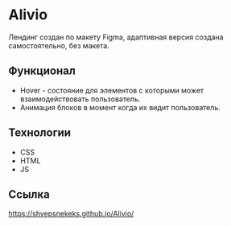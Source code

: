 # Alivio
Лендинг создан по макету Figma, адаптивная версия создана самостоятельно, без макета.


## Функционал
- Hover - состояние для элементов с которыми может взаимодействовать пользователь.
- Анимация блоков в момент когда их видит пользователь.


## Технологии
- CSS
- HTML
- JS
## Ссылка 
https://shvepsnekeks.github.io/Alivio/